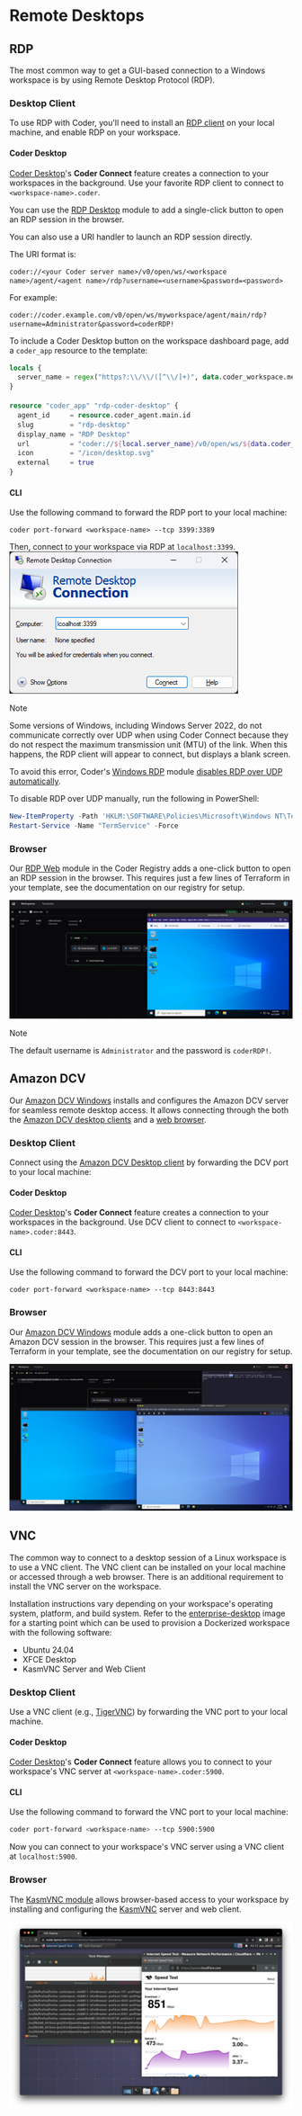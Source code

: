 # Remote Desktops

## RDP

The most common way to get a GUI-based connection to a Windows workspace is by using Remote Desktop Protocol (RDP).

<div class="tabs">

### Desktop Client

To use RDP with Coder, you'll need to install an
[RDP client](https://docs.microsoft.com/en-us/windows-server/remote/remote-desktop-services/clients/remote-desktop-clients)
on your local machine, and enable RDP on your workspace.

<div class="tabs">

#### Coder Desktop

[Coder Desktop](../desktop/index.md)'s **Coder Connect** feature creates a connection to your workspaces in the background. Use your favorite RDP client to connect to `<workspace-name>.coder`.

You can use the [RDP Desktop](https://registry.coder.com/modules/coder/local-windows-rdp) module to add a single-click button to open an RDP session in the browser.

You can also use a URI handler to launch an RDP session directly.

The URI format is:

```text
coder://<your Coder server name>/v0/open/ws/<workspace name>/agent/<agent name>/rdp?username=<username>&password=<password>
```

For example:

```text
coder://coder.example.com/v0/open/ws/myworkspace/agent/main/rdp?username=Administrator&password=coderRDP!
```

To include a Coder Desktop button on the workspace dashboard page, add a `coder_app` resource to the template:

```tf
locals {
  server_name = regex("https?:\\/\\/([^\\/]+)", data.coder_workspace.me.access_url)[0]
}

resource "coder_app" "rdp-coder-desktop" {
  agent_id     = resource.coder_agent.main.id
  slug         = "rdp-desktop"
  display_name = "RDP Desktop"
  url          = "coder://${local.server_name}/v0/open/ws/${data.coder_workspace.me.name}/agent/main/rdp?username=Administrator&password=coderRDP!"
  icon         = "/icon/desktop.svg"
  external     = true
}
```

#### CLI

Use the following command to forward the RDP port to your local machine:

```console
coder port-forward <workspace-name> --tcp 3399:3389
```

Then, connect to your workspace via RDP at `localhost:3399`.
![windows-rdp](../../images/ides/windows_rdp_client.png)

</div>

> [!NOTE]
> Some versions of Windows, including Windows Server 2022, do not communicate correctly over UDP when using Coder Connect because they do not respect the maximum transmission unit (MTU) of the link. When this happens, the RDP client will appear to connect, but displays a blank screen.
>
> To avoid this error, Coder's [Windows RDP](https://registry.coder.com/modules/windows-rdp) module [disables RDP over UDP automatically](https://github.com/coder/registry/blob/b58bfebcf3bcdcde4f06a183f92eb3e01842d270/registry/coder/modules/windows-rdp/powershell-installation-script.tftpl#L22).
>
> To disable RDP over UDP manually, run the following in PowerShell:
>
> ```powershell
> New-ItemProperty -Path 'HKLM:\SOFTWARE\Policies\Microsoft\Windows NT\Terminal Services' -Name "SelectTransport" -Value 1 -PropertyType DWORD -Force
> Restart-Service -Name "TermService" -Force
> ```

### Browser

Our [RDP Web](https://registry.coder.com/modules/windows-rdp) module in the Coder Registry adds a one-click button to open an RDP session in the browser. This requires just a few lines of Terraform in your template, see the documentation on our registry for setup.

![Windows RDP Web](../../images/user-guides/web-rdp-demo.png)

</div>

> [!NOTE]
> The default username is `Administrator` and the password is `coderRDP!`.

## Amazon DCV

Our [Amazon DCV Windows](https://registry.coder.com/modules/amazon-dcv-windows) installs and configures the Amazon DCV server for seamless remote desktop access. It allows connecting through the both the [Amazon DCV desktop clients](https://docs.aws.amazon.com/dcv/latest/userguide/using-connecting.html) and a [web browser](https://docs.aws.amazon.com/dcv/latest/userguide/using-connecting-browser-connect.html).

<div class="tabs">

### Desktop Client

Connect using the [Amazon DCV Desktop client](https://docs.aws.amazon.com/dcv/latest/userguide/using-connecting.html) by forwarding the DCV port to your local machine:

<div class="tabs">

#### Coder Desktop

[Coder Desktop](../desktop/index.md)'s **Coder Connect** feature creates a connection to your workspaces in the background. Use DCV client to connect to `<workspace-name>.coder:8443`.

#### CLI

Use the following command to forward the DCV port to your local machine:

```console
coder port-forward <workspace-name> --tcp 8443:8443
```

</div>

### Browser

Our [Amazon DCV Windows](https://registry.coder.com/modules/amazon-dcv-windows) module adds a one-click button to open an Amazon DCV session in the browser. This requires just a few lines of Terraform in your template, see the documentation on our registry for setup.

</div>

![Amazon DCV](../../images/user-guides/amazon-dcv-windows-demo.png)

## VNC

The common way to connect to a desktop session of a Linux workspace is to use a VNC client. The VNC client can be installed on your local machine or accessed through a web browser. There is an additional requirement to install the VNC server on the workspace.

Installation instructions vary depending on your workspace's operating system, platform, and build system. Refer to the [enterprise-desktop](https://github.com/coder/images/tree/main/images/desktop) image for a starting point which can be used to provision a Dockerized workspace with the following software:

- Ubuntu 24.04
- XFCE Desktop
- KasmVNC Server and Web Client

<div class="tabs">

### Desktop Client

Use a VNC client (e.g., [TigerVNC](https://tigervnc.org/)) by forwarding the VNC port to your local machine.

<div class="tab">

#### Coder Desktop

[Coder Desktop](../desktop/index.md)'s **Coder Connect** feature allows you to connect to your workspace's VNC server at `<workspace-name>.coder:5900`.

#### CLI

Use the following command to forward the VNC port to your local machine:

```bash
coder port-forward <workspace-name> --tcp 5900:5900
```

Now you can connect to your workspace's VNC server using a VNC client at `localhost:5900`.

</div>

### Browser

The [KasmVNC module](https://registry.coder.com/modules/coder/kasmvnc) allows browser-based access to your workspace by installing and configuring the [KasmVNC](https://github.com/kasmtech/KasmVNC) server and web client.

</div>

![VNC Desktop in Coder](../../images/vnc-desktop.png)
